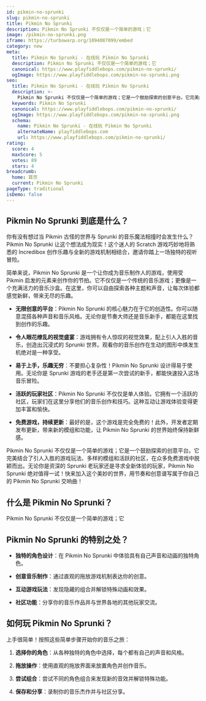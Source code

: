 ```yaml
---
id: pikmin-no-sprunki
slug: pikmin-no-sprunki
title: Pikmin No Sprunki
description: Pikmin No Sprunki 不仅仅是一个简单的游戏；它
image: /pikmin-no-sprunki.png
iframe: https://turbowarp.org/1094087099/embed
category: new
meta:
  title: Pikmin No Sprunki - 在线玩 Pikmin No Sprunki
  description: Pikmin No Sprunki 不仅仅是一个简单的游戏；它
  canonical: https://www.playfiddlebops.com/pikmin-no-sprunki/
  ogImage: https://www.playfiddlebops.com/pikmin-no-sprunki.png
seo:
  title: Pikmin No Sprunki - 在线玩 Pikmin No Sprunki
  description: >-
    Pikmin No Sprunki 不仅仅是一个简单的游戏；它是一个鼓励探索的创意平台。它完美结合了引人入胜的游戏玩法、多样的模组和活跃的社区，在众多免费游戏中脱颖而出。
  keywords: Pikmin No Sprunki
  canonical: https://www.playfiddlebops.com/pikmin-no-sprunki/
  ogImage: https://www.playfiddlebops.com/pikmin-no-sprunki.png
  schema:
    name: Pikmin No Sprunki - 在线玩 Pikmin No Sprunki
    alternateName: playfiddlebops.com
    url: https://www.playfiddlebops.com/pikmin-no-sprunki/
rating:
  score: 4
  maxScore: 5
  votes: 89
  stars: 4
breadcrumb:
  home: 首页
  current: Pikmin No Sprunki
pageType: traditional
isDemo: false
---
```


## Pikmin No Sprunki 到底是什么？

你有没有想过当 Pikmin 古怪的世界与 Sprunki 的音乐魔法相撞时会发生什么？Pikmin No Sprunki 让这个想法成为现实！这个迷人的 Scratch 游戏巧妙地将熟悉的 Incredibox 创作乐趣与全新的游戏机制相结合，邀请你踏上一场独特的视听冒险。

简单来说，Pikmin No Sprunki 是一个让你成为音乐制作人的游戏，使用受 Pikmin 启发的元素来创作你的节拍。它不仅仅是一个传统的音乐游戏；更像是一个充满活力的音乐沙盒。在这里，你可以自由探索各种主题和声音，让每次体验都感觉新鲜，带来无尽的乐趣。

- **无限创意的平台**：Pikmin No Sprunki 的核心魅力在于它的创造性。你可以随意混搭各种声音和音乐风格。无论你是节奏大师还是音乐新手，都能在这里找到创作的乐趣。

- **令人眼花缭乱的视觉盛宴**：游戏拥有令人惊叹的视觉效果，配上引人入胜的音乐，创造出沉浸式的 Sprunki 世界。观看你的音乐创作在生动的图形中焕发生机绝对是一种享受。

- **易于上手，乐趣无穷**：不要担心复杂性！Pikmin No Sprunki 设计得易于使用。无论你是 Sprunki 游戏的老手还是第一次尝试的新手，都能快速投入这场音乐冒险。

- **活跃的玩家社区**：Pikmin No Sprunki 不仅仅是单人体验。它拥有一个活跃的社区，玩家们在这里分享他们的音乐创作和技巧。这种互动让游戏体验变得更加丰富和愉快。

- **免费游戏，持续更新**：最好的是，这个游戏是完全免费的！此外，开发者定期发布更新，带来新的模组和功能，让 Pikmin No Sprunki 的世界始终保持新鲜感。

Pikmin No Sprunki 不仅仅是一个简单的游戏；它是一个鼓励探索的创意平台。它完美结合了引人入胜的游戏玩法、多样的模组和活跃的社区，在众多免费游戏中脱颖而出。无论你是资深的 Sprunki 老玩家还是寻求全新体验的玩家，Pikmin No Sprunki 绝对值得一试！快来加入这个美妙的世界，用节奏和创意谱写属于你自己的 Pikmin No Sprunki 交响曲！

## 什么是 Pikmin No Sprunki？

Pikmin No Sprunki 不仅仅是一个简单的游戏；它

## Pikmin No Sprunki 的特别之处？

- **独特的角色设计**：在 Pikmin No Sprunki 中体验具有自己声音和动画的独特角色。

- **创意音乐制作**：通过直观的拖放游戏机制表达你的创意。

- **互动游戏玩法**：发现隐藏的组合并解锁特殊动画和效果。

- **社区功能**：分享你的音乐作品并与世界各地的其他玩家交流。

## 如何玩 Pikmin No Sprunki？

上手很简单！按照这些简单步骤开始你的音乐之旅：

1. **选择你的角色**：从各种独特的角色中选择，每个都有自己的声音和风格。

1. **拖放操作**：使用直观的拖放界面来放置角色并创作音乐。

1. **尝试组合**：尝试不同的角色组合来发现新的音效并解锁特殊功能。

1. **保存和分享**：录制你的音乐杰作并与社区分享。